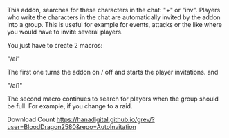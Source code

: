 This addon, searches for these characters in the chat: "+" or "inv".
Players who write the characters in the chat are automatically invited by the addon into a group.
This is useful for example for events, attacks or the like where you would have to invite several players.

You just have to create 2 macros:

"/ai"

The first one turns the addon on / off and starts the player invitations.
and

"/ai1"

The second macro continues to search for players when the group should be full. For example, if you change to a raid.

Download Count https://hanadigital.github.io/grev/?user=BloodDragon2580&repo=AutoInvitation
